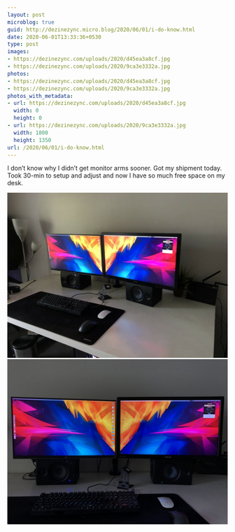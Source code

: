```yaml
---
layout: post
microblog: true
guid: http://dezinezync.micro.blog/2020/06/01/i-do-know.html
date: 2020-06-01T13:33:36+0530
type: post
images:
- https://dezinezync.com/uploads/2020/d45ea3a8cf.jpg
- https://dezinezync.com/uploads/2020/9ca3e3332a.jpg
photos:
- https://dezinezync.com/uploads/2020/d45ea3a8cf.jpg
- https://dezinezync.com/uploads/2020/9ca3e3332a.jpg
photos_with_metadata:
- url: https://dezinezync.com/uploads/2020/d45ea3a8cf.jpg
  width: 0
  height: 0
- url: https://dezinezync.com/uploads/2020/9ca3e3332a.jpg
  width: 1800
  height: 1350
url: /2020/06/01/i-do-know.html
---
```

<p>I don’t know why I didn’t get monitor arms sooner. Got my shipment today. Took 30-min to setup and adjust and now I have so much free space on my desk.</p>
<img src="/uploads/2020/d45ea3a8cf.jpg" alt="5B7BB308-8CF2-4C4E-ACFC-E7C7A12CAAC8.jpg" />
<img src="/uploads/2020/9ca3e3332a.jpg" alt="E001CE47-690A-4D84-B596-30216193C2A9.jpg" />
